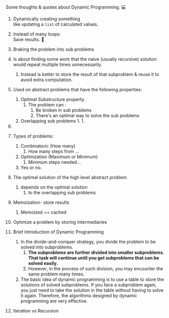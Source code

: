 
Some thoughts & quotes about Dynamic Programming.  :computer:   

1. Dynamically creating something  
    like updating a `list` of calculated values. 

1. Instead of many loops:   
    Save results.  :memo: 
1. Braking the problem into sub problems 
1. Is about finding some work that the naive (usually recursive) solution would repeat multiple times unnecessarily.
   1. Instead is better to store the result of that subproblem & reuse it to avoid extra computation.
1. Used on abstract problems that have the following properties:
   1. Optimal Substructure property.
      1. The problem can :
         1. Be broken in sub problems 
         1. There's an optimal way to solve the sub problems 
   1. Overlapping sub problems 
      1.
      1. 
1.
1. Types of problems:  
   1. Combinatoric (How many)
      1. How many steps from ...
   1. Optimization (Maximum or Minimum)
      1. Minimum steps needed...
   1. Yes or no.  
1. The optimal solution of the high level abstract problem 
   1. depends on the optimal solution 
      1. to the overlapping sub problems 

1. Memoization- store results 
   1. Memoized == cached
1. Optimize a problem by storing intermediaries 
1. Brief Introduction of Dynamic Programming
   1. In the divide-and-conquer strategy, you divide the problem to be solved into subproblems. 
      1. **The subproblems are further divided into smaller subproblems. That task will continue until you get subproblems that can be solved easily.**
      1.  However, in the process of such division, you may encounter the same problem many times.
   1. The basic idea of dynamic programming is to use a table to store the solutions of solved subproblems. If you face a subproblem again, you just need to take the solution in the table without having to solve it again. Therefore, the algorithms designed by dynamic programming are very effective.
1. Iteration vs Recursion 
